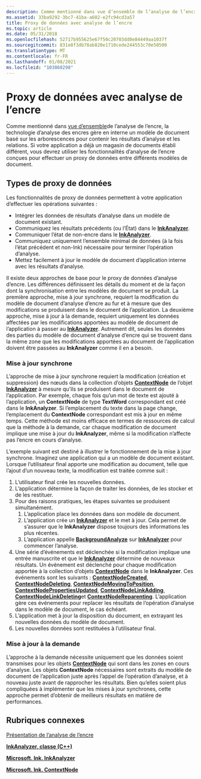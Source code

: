 ```yaml
---
description: Comme mentionné dans vue d’ensemble de l’analyse de l’encre, la technologie d’analyse des encres gère en interne un modèle de document basé sur les arborescences pour contenir les résultats d’analyse et les relations.
ms.assetid: 33ba9292-3bc7-41ba-a602-e2fc94cd3a57
title: Proxy de données avec analyse de l’encre
ms.topic: article
ms.date: 05/31/2018
ms.openlocfilehash: 52717b955625e67f50c20703dd0e84449aa1037f
ms.sourcegitcommit: 831e8f3db78ab820e1710cede244553c70e50500
ms.translationtype: MT
ms.contentlocale: fr-FR
ms.lasthandoff: 01/08/2021
ms.locfileid: "103868298"
---
```

# <a name="data-proxy-with-ink-analysis"></a>Proxy de données avec analyse de l’encre

Comme mentionné dans [vue d’ensemble](ink-analysis-overview.md)de l’analyse de l’encre, la technologie d’analyse des encres gère en interne un modèle de document basé sur les arborescences pour contenir les résultats d’analyse et les relations. Si votre application a déjà un magasin de documents établi différent, vous devrez utiliser les fonctionnalités d’analyse de l’encre conçues pour effectuer un proxy de données entre différents modèles de document.

## <a name="types-of-data-proxy"></a>Types de proxy de données

Les fonctionnalités de proxy de données permettent à votre application d’effectuer les opérations suivantes :

-   Intégrer les données de résultats d’analyse dans un modèle de document existant.
-   Communiquez les résultats précédents (ou l’État) dans le [**InkAnalyzer**](inkanalyzer.md).
-   Communiquer l’état de non-encre dans le [**InkAnalyzer**](inkanalyzer.md).
-   Communiquez uniquement l’ensemble minimal de données (à la fois l’état précédent et non-Ink) nécessaire pour terminer l’opération d’analyse.
-   Mettez facilement à jour le modèle de document d’application interne avec les résultats d’analyse.

Il existe deux approches de base pour le proxy de données d’analyse d’encre. Les différences définissent les détails du moment et de la façon dont la synchronisation entre les modèles de document se produit. La première approche, mise à jour synchrone, requiert la modification du modèle de document d’analyse d’encre au fur et à mesure que des modifications se produisent dans le document de l’application. La deuxième approche, mise à jour à la demande, requiert uniquement les données affectées par les modifications apportées au modèle de document de l’application à passer au [**InkAnalyzer**](inkanalyzer.md). Autrement dit, seules les données des parties du modèle de document d’analyse d’encre qui se trouvent dans la même zone que les modifications apportées au document de l’application doivent être passées au **InkAnalyzer** comme il en a besoin.

### <a name="synchronous-update"></a>Mise à jour synchrone

L’approche de mise à jour synchrone requiert la modification (création et suppression) des nœuds dans la collection d’objets [**ContextNode**](icontextnode.md) de l’objet [**InkAnalyzer**](inkanalyzer.md) à mesure qu’ils se produisent dans le document de l’application. Par exemple, chaque fois qu’un mot de texte est ajouté à l’application, un **ContextNode** de type **TextWord** correspondant est créé dans le **InkAnalyzer**. Si l’emplacement du texte dans la page change, l’emplacement du **ContextNode** correspondant est mis à jour en même temps. Cette méthode est moins efficace en termes de ressources de calcul que la méthode à la demande, car chaque modification de document implique une mise à jour du **InkAnalyzer**, même si la modification n’affecte pas l’encre en cours d’analyse.

L’exemple suivant est destiné à illustrer le fonctionnement de la mise à jour synchrone. Imaginez une application qui a un modèle de document existant. Lorsque l’utilisateur final apporte une modification au document, telle que l’ajout d’un nouveau texte, la modification est traitée comme suit :

1.  L’utilisateur final crée les nouvelles données.
2.  L’application détermine la façon de traiter les données, de les stocker et de les restituer.
3.  Pour des raisons pratiques, les étapes suivantes se produisent simultanément.
    1.  L’application place les données dans son modèle de document.
    2.  L’application crée un [**InkAnalyzer**](inkanalyzer.md) et le met à jour. Cela permet de s’assurer que le **InkAnalyzer** dispose toujours des informations les plus récentes.
    3.  L’application appelle [**BackgroundAnalyze**](iinkanalyzer-backgroundanalyze.md) sur [**InkAnalyzer**](inkanalyzer.md) pour commencer l’analyse.
4.  Une série d’événements est déclenchée si la modification implique une entrée manuscrite et que le [**InkAnalyzer**](inkanalyzer.md) détermine de nouveaux résultats. Un événement est déclenché pour chaque modification apportée à la collection d’objets [**ContextNode**](icontextnode.md) dans le **InkAnalyzer**. Ces événements sont les suivants : [**ContextNodeCreated**](-ianalysisproxyevents-contextnodecreated.md), [**ContextNodeDeleting**](-ianalysisproxyevents-contextnodedeleting.md), [**ContextNodeMovingToPosition**](-ianalysisproxyevents-contextnodemovingtoposition.md), [**ContextNodePropertiesUpdated**](-ianalysisproxyevents-contextnodepropertiesupdated.md), [**ContextNodeLinkAdding**](-ianalysisproxyevents-contextnodelinkadding.md), [**ContextNodeLinkDeleting**](-ianalysisproxyevents-contextnodelinkdeleting.md)et [**ContextNodeReparenting**](-ianalysisproxyevents-contextnodereparenting.md). L’application gère ces événements pour replacer les résultats de l’opération d’analyse dans le modèle de document, le cas échéant.
5.  L’application met à jour la disposition du document, en extrayant les nouvelles données du modèle de document.
6.  Les nouvelles données sont restituées à l’utilisateur final.

### <a name="on-demand-update"></a>Mise à jour à la demande

L’approche à la demande nécessite uniquement que les données soient transmises pour les objets [**ContextNode**](icontextnode.md) qui sont dans les zones en cours d’analyse. Les objets **ContextNode** nécessaires sont extraits du modèle de document de l’application juste après l’appel de l’opération d’analyse, et à nouveau juste avant de rapprocher les résultats. Bien qu’elles soient plus compliquées à implémenter que les mises à jour synchrones, cette approche permet d’obtenir de meilleurs résultats en matière de performances.

## <a name="related-topics"></a>Rubriques connexes

<dl> <dt>

[Présentation de l’analyse de l’encre](ink-analysis-overview.md)
</dt> <dt>

[**InkAnalyzer, classe (C++)**](inkanalyzer.md)
</dt> <dt>

[**Microsoft. Ink. InkAnalyzer**](/previous-versions/ms583671(v=vs.100))
</dt> <dt>

[**Microsoft. Ink. ContextNode**](/previous-versions/ms551996(v=vs.100))
</dt> </dl>

 

 
